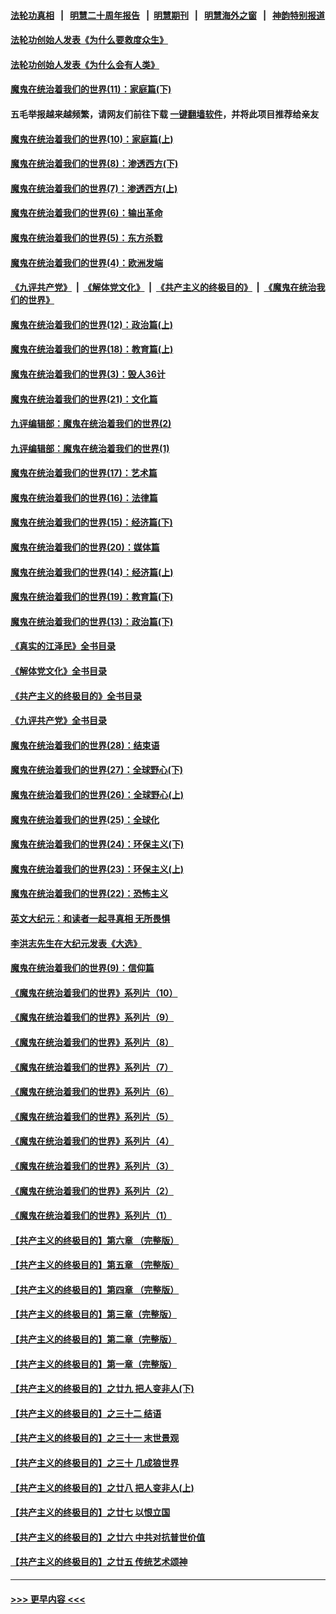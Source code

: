 #### [法轮功真相](https://github.com/gfw-breaker/truth/blob/master/README.md?t=0) &nbsp;&nbsp;|&nbsp;&nbsp; [明慧二十周年报告](https://github.com/gfw-breaker/mh-reports/blob/master/README.md?t=0) &nbsp;&nbsp;|&nbsp;&nbsp;[明慧期刊](https://github.com/gfw-breaker/mh-qikan) &nbsp;&nbsp;|&nbsp;&nbsp; [明慧海外之窗](https://github.com/gfw-breaker/mh-news/blob/master/README.md?t=0) &nbsp;&nbsp;|&nbsp;&nbsp; [神韵特别报道](https://github.com/gfw-breaker/mh-news/blob/master/shenyun.md?t=0)
#### [法轮功创始人发表《为什么要救度众生》](../pages/nsc422/n13975246.md?t=06271544) 
#### [法轮功创始人发表《为什么会有人类》](../pages/nsc422/n13912117.md?t=06271544) 
#### [魔鬼在统治着我们的世界(11)：家庭篇(下)](../pages/nsc422/n10440961.md?t=06271544) 
#### 五毛举报越来越频繁，请网友们前往下载 [一键翻墙软件](https://github.com/gfw-breaker/ssr-accounts)，并将此项目推荐给亲友
#### [魔鬼在统治着我们的世界(10)：家庭篇(上)](../pages/nsc422/n10435448.md?t=06271544) 
#### [魔鬼在统治着我们的世界(8)：渗透西方(下)](../pages/nsc422/n10429603.md?t=06271544) 
#### [魔鬼在统治着我们的世界(7)：渗透西方(上)](../pages/nsc422/n10426013.md?t=06271544) 
#### [魔鬼在统治着我们的世界(6)：输出革命](../pages/nsc422/n10421536.md?t=06271544) 
#### [魔鬼在统治着我们的世界(5)：东方杀戮](../pages/nsc422/n10417707.md?t=06271544) 
#### [魔鬼在统治着我们的世界(4)：欧洲发端](../pages/nsc422/n10414890.md?t=06271544) 
#### [《九评共产党》](https://github.com/begood0513/9ping.md/blob/master/README.md) &nbsp;|&nbsp; [《解体党文化》](../../../../jtdwh.md/blob/master/README.md)  &nbsp;|&nbsp; [《共产主义的终极目的》](../../../../gczydzjmd.md/blob/master/README.md) &nbsp;|&nbsp; [《魔鬼在统治我们的世界》](../../../../mgztzwmdsj.md/blob/master/README.md) 
#### [魔鬼在统治着我们的世界(12)：政治篇(上)](../pages/nsc422/n10444576.md?t=06271544) 
#### [魔鬼在统治着我们的世界(18)：教育篇(上)](../pages/nsc422/n10526970.md?t=06271544) 
#### [魔鬼在统治着我们的世界(3)：毁人36计](../pages/nsc422/n10411583.md?t=06271544) 
#### [魔鬼在统治着我们的世界(21)：文化篇](../pages/nsc422/n10597706.md?t=06271544) 
#### [九评编辑部：魔鬼在统治着我们的世界(2)](../pages/nsc422/n10410036.md?t=06271544) 
#### [九评编辑部：魔鬼在统治着我们的世界(1)](../pages/nsc422/n10406825.md?t=06271544) 
#### [魔鬼在统治着我们的世界(17)：艺术篇](../pages/nsc422/n10499093.md?t=06271544) 
#### [魔鬼在统治着我们的世界(16)：法律篇](../pages/nsc422/n10485969.md?t=06271544) 
#### [魔鬼在统治着我们的世界(15)：经济篇(下)](../pages/nsc422/n10469975.md?t=06271544) 
#### [魔鬼在统治着我们的世界(20)：媒体篇](../pages/nsc422/n10586579.md?t=06271544) 
#### [魔鬼在统治着我们的世界(14)：经济篇(上)](../pages/nsc422/n10457370.md?t=06271544) 
#### [魔鬼在统治着我们的世界(19)：教育篇(下)](../pages/nsc422/n10564808.md?t=06271544) 
#### [魔鬼在统治着我们的世界(13)：政治篇(下)](../pages/nsc422/n10448270.md?t=06271544) 
#### [《真实的江泽民》全书目录](../pages/nsc422/n13721399.md?t=06271544) 
#### [《解体党文化》全书目录](../pages/nsc422/n13721157.md?t=06271544) 
#### [《共产主义的终极目的》全书目录](../pages/nsc422/n13721048.md?t=06271544) 
#### [《九评共产党》全书目录](../pages/nsc422/n13708085.md?t=06271544) 
#### [魔鬼在统治着我们的世界(28)：结束语](../pages/nsc422/n10936246.md?t=06271544) 
#### [魔鬼在统治着我们的世界(27)：全球野心(下)](../pages/nsc422/n10928319.md?t=06271544) 
#### [魔鬼在统治着我们的世界(26)：全球野心(上)](../pages/nsc422/n10900318.md?t=06271544) 
#### [魔鬼在统治着我们的世界(25)：全球化](../pages/nsc422/n10788205.md?t=06271544) 
#### [魔鬼在统治着我们的世界(24)：环保主义(下)](../pages/nsc422/n10695307.md?t=06271544) 
#### [魔鬼在统治着我们的世界(23)：环保主义(上)](../pages/nsc422/n10688613.md?t=06271544) 
#### [魔鬼在统治着我们的世界(22)：恐怖主义](../pages/nsc422/n10614727.md?t=06271544) 
#### [英文大纪元：和读者一起寻真相 无所畏惧](../pages/nsc422/n12542027.md?t=06271544) 
#### [李洪志先生在大纪元发表《大选》](../pages/nsc422/n12534746.md?t=06271544) 
#### [魔鬼在统治着我们的世界(9)：信仰篇](../pages/nsc422/n10432159.md?t=06271544) 
#### [《魔鬼在统治着我们的世界》系列片（10）](../pages/nsc422/n12292670.md?t=06271544) 
#### [《魔鬼在统治着我们的世界》系列片（9）](../pages/nsc422/n12290859.md?t=06271544) 
#### [《魔鬼在统治着我们的世界》系列片（8）](../pages/nsc422/n12287445.md?t=06271544) 
#### [《魔鬼在统治着我们的世界》系列片（7）](../pages/nsc422/n12283425.md?t=06271544) 
#### [《魔鬼在统治着我们的世界》系列片（6）](../pages/nsc422/n12282314.md?t=06271544) 
#### [《魔鬼在统治着我们的世界》系列片（5）](../pages/nsc422/n12281419.md?t=06271544) 
#### [《魔鬼在统治着我们的世界》系列片（4）](../pages/nsc422/n12274024.md?t=06271544) 
#### [《魔鬼在统治着我们的世界》系列片（3）](../pages/nsc422/n12271322.md?t=06271544) 
#### [《魔鬼在统治着我们的世界》系列片（2）](../pages/nsc422/n12269049.md?t=06271544) 
#### [《魔鬼在统治着我们的世界》系列片（1）](../pages/nsc422/n12267575.md?t=06271544) 
#### [【共产主义的终极目的】第六章 （完整版）](../pages/nsc422/n11428913.md?t=06271544) 
#### [【共产主义的终极目的】第五章 （完整版）](../pages/nsc422/n11428912.md?t=06271544) 
#### [【共产主义的终极目的】第四章 （完整版）](../pages/nsc422/n11428907.md?t=06271544) 
#### [【共产主义的终极目的】第三章（完整版）](../pages/nsc422/n11428848.md?t=06271544) 
#### [【共产主义的终极目的】第二章（完整版）](../pages/nsc422/n11428831.md?t=06271544) 
#### [【共产主义的终极目的】第一章（完整版）](../pages/nsc422/n11417651.md?t=06271544) 
#### [【共产主义的终极目的】之廿九 把人变非人(下)](../pages/nsc422/n11344140.md?t=06271544) 
#### [【共产主义的终极目的】之三十二 结语](../pages/nsc422/n11360535.md?t=06271544) 
#### [【共产主义的终极目的】之三十一 末世景观](../pages/nsc422/n11351129.md?t=06271544) 
#### [【共产主义的终极目的】之三十 几成狼世界](../pages/nsc422/n11348280.md?t=06271544) 
#### [【共产主义的终极目的】之廿八 把人变非人(上)](../pages/nsc422/n11340492.md?t=06271544) 
#### [【共产主义的终极目的】之廿七 以恨立国](../pages/nsc422/n11336944.md?t=06271544) 
#### [【共产主义的终极目的】之廿六 中共对抗普世价值](../pages/nsc422/n11324785.md?t=06271544) 
#### [【共产主义的终极目的】之廿五 传统艺术颂神](../pages/nsc422/n11296396.md?t=06271544) 

----
#### [ >>> 更早内容 <<< ](../indexes/nsc422-earlier.md)
